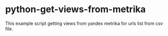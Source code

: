 # python-get-views-from-metrika
This example script getting views from yandex metrika for urls list from csv file. 
